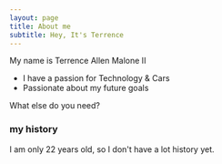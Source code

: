 ```yaml
---
layout: page
title: About me
subtitle: Hey, It's Terrence
---
```


My name is Terrence Allen Malone II

- I have a passion for Technology & Cars
- Passionate about my future goals

What else do you need?

### my history

I am only 22 years old, so I don't have a lot history yet.
